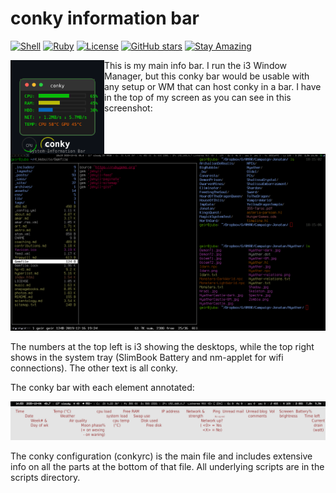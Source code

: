 # conky information bar

[![Shell](https://img.shields.io/badge/Shell-4EAA25?style=flat&logo=gnu-bash&logoColor=white)](https://www.gnu.org/software/bash/)
[![Ruby](https://img.shields.io/badge/Ruby-CC342D?style=flat&logo=ruby&logoColor=white)](https://www.ruby-lang.org/)
[![License](https://img.shields.io/badge/License-Public%20Domain-brightgreen.svg)](https://unlicense.org/)
[![GitHub stars](https://img.shields.io/github/stars/isene/conky.svg)](https://github.com/isene/conky/stargazers)
[![Stay Amazing](https://img.shields.io/badge/Stay-Amazing-blue.svg)](https://isene.org)

<img src="img/conky_logo.svg" align="left" width="150" height="150">

This is my main info bar. I run the i3 Window Manager, but this conky bar
would be usable with any setup or WM that can host conky in a bar. I have in
the top of my screen as you can see in this screenshot:

<a href="/img/LinuxPorn.png" target="_blank"><img src="/img/LinuxPorn.png" /></a>

The numbers at the top left is i3 showing the desktops, while the
top right shows in the system tray (SlimBook Battery and nm-applet for wifi
connections). The other text is all conky.

The conky bar with each element annotated:

<a href="/img/conky-annotated.png" target="_blank"><img src="/img/conky-annotated.png" /></a>

The conky configuration (conkyrc) is the main file and includes extensive info
on all the parts at the bottom of that file. All underlying scripts are in the
scripts directory.

